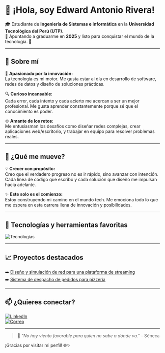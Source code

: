 # 👋 ¡Hola, soy Edward Antonio Rivera!


🎓 Estudiante de **Ingeniería de Sistemas e Informática** en la **Universidad Tecnológica del Perú (UTP)**.  
🎯 Apuntando a graduarme en **2025** y listo para conquistar el mundo de la tecnología. 🚀

---

## 🌟 Sobre mí

🧠 **Apasionado por la innovación:**  
La tecnología es mi motor. Me gusta estar al día en desarrollo de software, redes de datos y diseño de soluciones prácticas.

🔍 **Curioso incansable:**  
Cada error, cada intento y cada acierto me acercan a ser un mejor profesional. Me gusta aprender constantemente porque sé que el conocimiento es poder.

⚙️ **Amante de los retos:**  
Me entusiasman los desafíos como diseñar redes complejas, crear aplicaciones web/escritorio, y trabajar en equipo para resolver problemas reales.

---

## 🚀 ¿Qué me mueve?

💡 **Crecer con propósito:**  
Creo que el verdadero progreso no es ir rápido, sino avanzar con intención. Cada línea de código que escribo y cada solución que diseño me impulsan hacia adelante.

✨ **Este solo es el comienzo:**  
Estoy construyendo mi camino en el mundo tech. Me emociona todo lo que me espera en esta carrera llena de innovación y posibilidades.

---

## 🧰 Tecnologías y herramientas favoritas

![Tecnologías](https://skillicons.dev/icons?i=java,python,html,css,javascript,github,cisco&theme=light)

---

## 📈 Proyectos destacados

➡️ [Diseño y simulación de red para una plataforma de streaming](https://github.com/tu_usuario/proyecto-streaming)  
➡️ [Sistema de despacho de pedidos para pizzería](https://github.com/tu_usuario/proyecto-pizzeria)

---

## 📫 ¿Quieres conectar?

[![LinkedIn](https://img.shields.io/badge/LinkedIn-Edward%20Rivera-blue?style=for-the-badge&logo=linkedin)](https://www.linkedin.com/in/edward-antonio-rivera/)  
[![Correo](https://img.shields.io/badge/Gmail-edwardantonio227%40gmail.com-red?style=for-the-badge&logo=gmail)](mailto:edwardantonio227@gmail.com)

---

> 🧭 *"No hay viento favorable para quien no sabe a dónde va."* – Séneca

¡Gracias por visitar mi perfil! 🌐✨  
